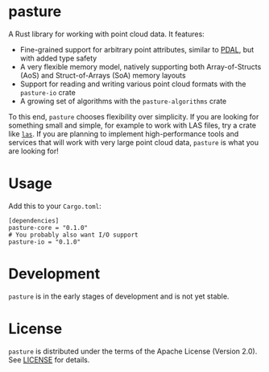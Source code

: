 # pasture

A Rust library for working with point cloud data. It features:
-  Fine-grained support for arbitrary point attributes, similar to [PDAL](https://pdal.io/), but with added type safety
-  A very flexible memory model, natively supporting both Array-of-Structs (AoS) and Struct-of-Arrays (SoA) memory layouts
-  Support for reading and writing various point cloud formats with the `pasture-io` crate
-  A growing set of algorithms with the `pasture-algorithms` crate

To this end, `pasture` chooses flexibility over simplicity. If you are looking for something small and simple, for example to work with LAS files, try a crate like [`las`](https://crates.io/crates/las). If you are planning to implement high-performance tools and services that will work with very large point cloud data, `pasture` is what you are looking for!

# Usage 

Add this to your `Cargo.toml`:
```
[dependencies]
pasture-core = "0.1.0"
# You probably also want I/O support
pasture-io = "0.1.0"
```

# Development

`pasture` is in the early stages of development and is not yet stable. 

# License

`pasture` is distributed under the terms of the Apache License (Version 2.0). See [LICENSE](LICENSE) for details. 